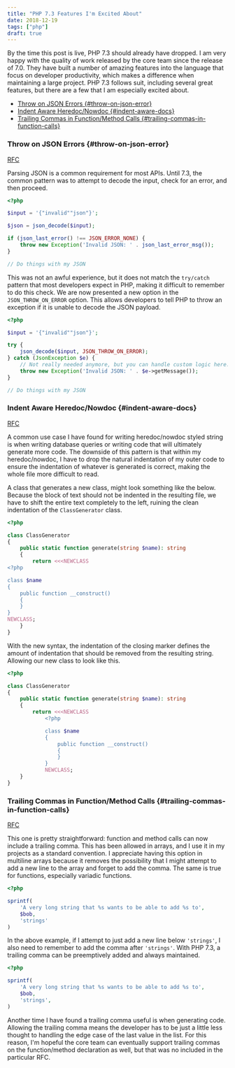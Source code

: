 ```yaml
---
title: "PHP 7.3 Features I'm Excited About"
date: 2018-12-19
tags: ["php"]
draft: true
---
```


By the time this post is live, PHP 7.3 should already have dropped. I am very happy with the quality of work released
by the core team since the release of 7.0. They have built a number of amazing features into the language that focus on
developer productivity, which makes a difference when maintaining a large project. PHP 7.3 follows suit, including
several great features, but there are a few that I am especially excited about.

- [Throw on JSON Errors {#throw-on-json-error}](#throw-on-json-errors-throw-on-json-error)
- [Indent Aware Heredoc/Nowdoc {#indent-aware-docs}](#indent-aware-heredocnowdoc-indent-aware-docs)
- [Trailing Commas in Function/Method Calls {#trailing-commas-in-function-calls}](#trailing-commas-in-functionmethod-calls-trailing-commas-in-function-calls)

### Throw on JSON Errors {#throw-on-json-error}

[RFC](https://wiki.php.net/rfc/json_throw_on_error)

Parsing JSON is a common requirement for most APIs. Until 7.3, the common pattern was to attempt to decode the
input, check for an error, and then proceed.

```php
<?php

$input = '{"invalid""json"}';

$json = json_decode($input);

if (json_last_error() !== JSON_ERROR_NONE) {
    throw new Exception('Invalid JSON: ' . json_last_error_msg());
}

// Do things with my JSON
```

This was not an awful experience, but it does not match the `try/catch` pattern that most developers expect in PHP,
making it difficult to remember to do this check. We are now presented a new option in the `JSON_THROW_ON_ERROR` option.
This allows developers to tell PHP to throw an exception if it is unable to decode the JSON payload.

```php
<?php

$input = '{"invalid""json"}';

try {
    json_decode($input, JSON_THROW_ON_ERROR);
} catch (JsonException $e) {
    // Not really needed anymore, but you can handle custom logic here.
    throw new Exception('Invalid JSON: ' . $e->getMessage());
}

// Do things with my JSON
```

### Indent Aware Heredoc/Nowdoc {#indent-aware-docs}

[RFC](https://wiki.php.net/rfc/flexible_heredoc_nowdoc_indentation)

A common use case I have found for writing heredoc/nowdoc styled string is when writing database queries or writing
code that will ultimately generate more code. The downside of this pattern is that within my heredoc/nowdoc, I have to
drop the natural indentation of my outer code to ensure the indentation of whatever is generated is correct, making the
whole file more difficult to read.

A class that generates a new class, might look something like the below. Because the block of text should not be
indented in the resulting file, we have to shift the entire text completely to the left, ruining the clean indentation
of the `ClassGenerator` class.

```php
<?php

class ClassGenerator
{
    public static function generate(string $name): string
    {
        return <<<NEWCLASS
<?php

class $name
{
    public function __construct()
    {
    }
}
NEWCLASS;
    }
}
```

With the new syntax, the indentation of the closing marker defines the amount of indentation that should be removed
from the resulting string. Allowing our new class to look like this.

```php
<?php

class ClassGenerator
{
    public static function generate(string $name): string
    {
        return <<<NEWCLASS
            <?php

            class $name
            {
                public function __construct()
                {
                }
            }
            NEWCLASS;
    }
}
```

### Trailing Commas in Function/Method Calls {#trailing-commas-in-function-calls}

[RFC](https://wiki.php.net/rfc/trailing-comma-function-calls)

This one is pretty straightforward: function and method calls can now include a trailing comma. This has been allowed in
arrays, and I use it in my projects as a standard convention. I appreciate having this option in multiline arrays because
it removes the possibility that I might attempt to add a new line to the array and forget to add the comma. The same 
is true for functions, especially variadic functions.

```php
<?php

sprintf(
    'A very long string that %s wants to be able to add %s to',
    $bob,
    'strings'
)
```

In the above example, if I attempt to just add a new line below `'strings'`, I also need to remember to add the comma
after `'strings'`. With PHP 7.3, a trailing comma can be preemptively added and always maintained.

```php
<?php

sprintf(
    'A very long string that %s wants to be able to add %s to',
    $bob,
    'strings',
)
```

Another time I have found a trailing comma useful is when generating code. Allowing the trailing comma means the
developer has to be just a little less thought to handling the edge case of the last value in the list. For this reason,
I'm hopeful the core team can eventually support trailing commas on the function/method declaration as well, but that
was no included in the particular RFC.